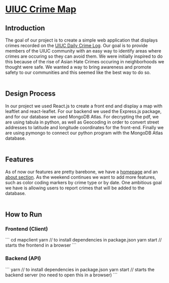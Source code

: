 <h1><a href="https://uiuccrimemap.herokuapp.com/"> UIUC Crime Map</a> </h1>
<h2>Introduction</h2>
The goal of our project is to create a simple web application that displays crimes recorded on the <a href="https://police.illinois.edu/crime-reporting/daily-crime-log/">UIUC Daily Crime Log</a>. Our goal is to provide members of the UIUC community with an easy way to identify areas where crimes are occuring so they can avoid them. We were initially inspired to do this because of the rise of Asian Hate Crimes occuring in neighborhoods we thought were safe. We wanted a way to bring awareness and promote safety to our communities and this seemed like the best way to do so.<br>
<br>
<h2>Design Process</h2>
In our project we used React.js to create a front end and display a map with leaftlet and react-leaflet. For our backend we used the Express.js package, and for our database we used MongoDB Atlas. For decrypting the pdf, we are using tabula in python, as well as Geocoding in order to convert street addresses to latitude and longitude coordinates for the front-end. Finally we are using pymongo to connect our python program with the MongoDB Atlas database.<br>
<br>
<h2>Features</h2>
As of now our features are pretty barebone, we have a <a href="https://uiuccrimemap.herokuapp.com/">homepage</a> and an <a href="https://uiuccrimemap.herokuapp.com//about">about section</a>. As the weekend continues we want to add more features, such as color coding markers by crime type or by date. One ambitious goal we have is allowing users to report crimes that will be added to the database.<br>
<br>
<h2>How to Run</h2>

<h3>Frontend (Client)</h3>
 ```
cd mapclient
yarn // to install dependencies in package.json
yarn start // starts the frontend in a browser
```

<h3>Backend (API)</h3>
```
yarn // to install dependencies in package.json
yarn start // starts the backend server (no need to open this in a browser)
```

